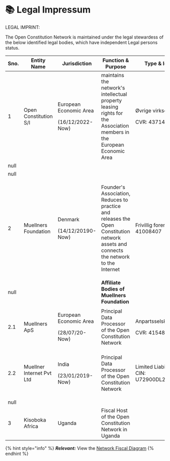 # 📚 Legal Impressum

LEGAL IMPRINT:&#x20;

The Open Constitution Network is maintained under the legal stewardess of the below identified legal bodies, which have independent Legal persons status.&#x20;



<table><thead><tr><th width="86" data-type="number">Sno.</th><th width="153.33333333333331">Entity Name</th><th width="124">Jurisdiction</th><th width="280">Function &#x26; Purpose</th><th>Type &#x26; Identification</th></tr></thead><tbody><tr><td>1</td><td>Open Constitution S/I       </td><td><p>European Economic Area</p><p></p><p>(16/12/2022-Now)</p></td><td>maintains the network's intellectual property leasing rights for the Association members in the European Economic Area</td><td><p>Øvrige virksomhedsformer</p><p>CVR: 43714775</p></td></tr><tr><td>null</td><td></td><td></td><td></td><td></td></tr><tr><td>null</td><td></td><td></td><td></td><td></td></tr><tr><td>2</td><td>Muellners Foundation    </td><td><p>Denmark</p><p></p><p></p><p>(14/12/20190-Now)</p></td><td><p></p><p>Founder's Association, Reduces to practice and releases the Open Constitution network assets and connects the network to the Internet</p></td><td>Frivillig forening  CVR: 41008407</td></tr><tr><td>null</td><td></td><td></td><td><strong>Affiliate Bodies of Muellners Foundation</strong></td><td></td></tr><tr><td>2.1</td><td>Muellners ApS</td><td><p>European Economic Area</p><p></p><p>(28/07/20-Now)</p></td><td>Principal Data Processor of the Open Constitution Network</td><td><p>Anpartsselskab   </p><p>CVR: 41548304 </p></td></tr><tr><td>2.2</td><td>Muellner Internet Pvt Ltd</td><td><p>India</p><p></p><p></p><p>(23/01/2019-Now)</p></td><td><p></p><p>Principal Data Processor of the Open Constitution Network</p></td><td>Limited Liability Company CIN:  U72900DL2019PTC344870 </td></tr><tr><td>null</td><td></td><td></td><td></td><td></td></tr><tr><td>3</td><td>Kisoboka Africa</td><td>Uganda</td><td>Fiscal Host of the Open Constitution Network in Uganda</td><td></td></tr></tbody></table>

&#x20;

{% hint style="info" %}
_**Relevant:**_ View the [Network Fiscal Diagram](network-fiscal-diagram.md)
{% endhint %}
